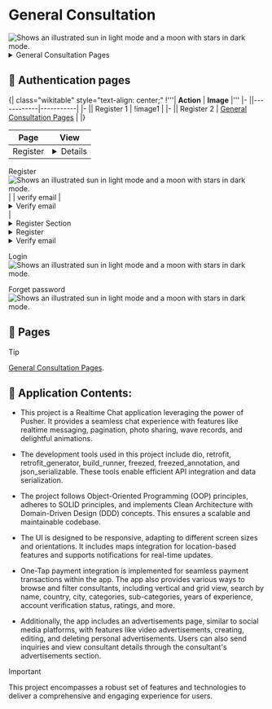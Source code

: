 # General Consultation

<picture>
  <img alt="Shows an illustrated sun in light mode and a moon with stars in dark mode." src="/assets/logo.svg">
</picture>

<details>
<summary>General Consultation Pages</summary>

View the pages on Google Drive.

</details>

## 📢  Authentication pages

{| class="wikitable" style="text-align: center;"
!'''<nowiki>|</nowiki> **Action** | **Image** |'''
|-
|<nowiki>|</nowiki>------------|-----------|
|-
|<nowiki>|</nowiki> Register 1 | !image1 |
|-
|<nowiki>|</nowiki> Register 2 | [General Consultation Pages](/assets/register.jpg) |
|}

| Page | View |
|---------------------------------------------------------------|---------------------------------------------------------------------------------------------|
| Register | <details>
<summary>Register</summary>
  
<picture>
  <img alt="Shows an illustrated sun in light mode and a moon with stars in dark mode." src="/assets/register.jpg">
</picture>

</details> |
| verify email | <details>
<summary>Verify email</summary>
  
<picture>
  <img alt="Shows an illustrated sun in light mode and a moon with stars in dark mode." src="/assets/verify email.jpg">
</picture>

</details>
 |

<details>
<summary>Register Section</summary>

| Rank | Languages |
|-----:|-----------|
|     Register| <picture>
  <img alt="Shows an illustrated sun in light mode and a moon with stars in dark mode." src="/assets/register.jpg">
</picture>|
|     verify email| <picture>
  <img alt="Shows an illustrated sun in light mode and a moon with stars in dark mode." src="/assets/verify email.jpg">
</picture>   |


</details>

<details>
<summary>Register</summary>
  
<picture>
  <img alt="Shows an illustrated sun in light mode and a moon with stars in dark mode." src="/assets/register.jpg">
</picture>

</details>

<details>
<summary>Verify email</summary>
  
<picture>
  <img alt="Shows an illustrated sun in light mode and a moon with stars in dark mode." src="/assets/verify email.jpg">
</picture>

</details>

Login
<picture>
  <img alt="Shows an illustrated sun in light mode and a moon with stars in dark mode." src="/assets/login.jpg">
</picture>

Forget password
<picture>
  <img alt="Shows an illustrated sun in light mode and a moon with stars in dark mode." src="/assets/forget password.jpg">
</picture>

## 📢  Pages
> [!TIP]
> [General Consultation Pages](https://drive.google.com/drive/folders/1vX0DtK4S46bJ7N1dE1cj0Mjq2AZKjZew?usp=sharing).

## 📢 Application Contents:
 


* This project is a Realtime Chat application leveraging the power of Pusher. It provides a seamless chat experience with features like realtime messaging, pagination, photo sharing, wave records, and delightful animations.

* The development tools used in this project include dio, retrofit, retrofit_generator, build_runner, freezed, freezed_annotation, and json_serializable. These tools enable efficient API integration and data serialization.

* The project follows Object-Oriented Programming (OOP) principles, adheres to SOLID principles, and implements Clean Architecture with Domain-Driven Design (DDD) concepts. This ensures a scalable and maintainable codebase.

* The UI is designed to be responsive, adapting to different screen sizes and orientations. It includes maps integration for location-based features and supports notifications for real-time updates.

* One-Tap payment integration is implemented for seamless payment transactions within the app. The app also provides various ways to browse and filter consultants, including vertical and grid view, search by name, country, city, categories, sub-categories, years of experience, account verification status, ratings, and more.

* Additionally, the app includes an advertisements page, similar to social media platforms, with features like video advertisements, creating, editing, and deleting personal advertisements. Users can also send inquiries and view consultant details through the consultant's advertisements section.

> [!IMPORTANT]
>This project encompasses a robust set of features and technologies to deliver a comprehensive and engaging experience for users.

